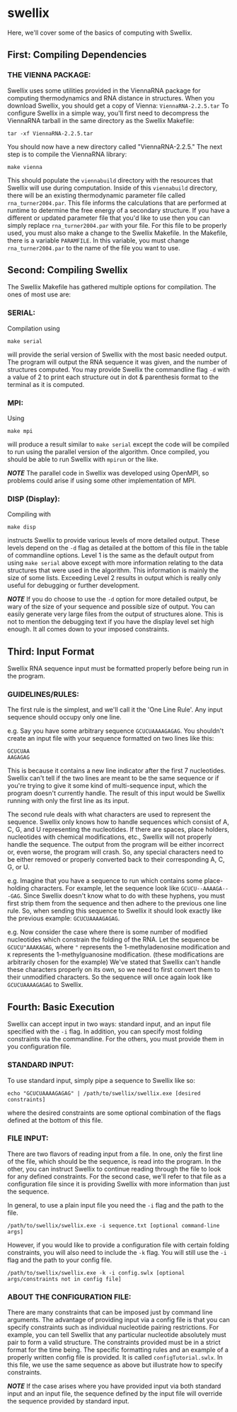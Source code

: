 # swellix
Here, we'll cover some of the basics of computing with Swellix.


First: Compiling Dependencies
------------------------------------------------------------------------------------------

### THE VIENNA PACKAGE:<br>
Swellix uses some utilities provided in the ViennaRNA package for computing thermodynamics and RNA distance in structures.
When you download Swellix, you should get a copy of Vienna: `ViennaRNA-2.2.5.tar`
To configure Swellix in a simple way, you'll first need to decompress the ViennaRNA tarball in the same directory as
the Swellix Makefile:<br>
```
tar -xf ViennaRNA-2.2.5.tar
```

You should now have a new directory called "ViennaRNA-2.2.5." The next step is to compile the ViennaRNA
library:<br>
```
make vienna
```

This should populate the `viennabuild` directory with the resources that Swellix will use during computation. Inside of this
`viennabuild` directory, there will be an existing thermodynamic parameter file called `rna_turner2004.par`. This file
informs the calculations that are performed at runtime to determine the free energy of a secondary structure. If you have
a different or updated parameter file that you'd like to use then you can simply replace `rna_turner2004.par` with your
file. For this file to be properly used, you must also make a change to the Swellix Makefile. In the Makefile, there is a
variable `PARAMFILE`. In this variable, you must change `rna_turner2004.par` to the name of the file you want to use.


Second: Compiling Swellix
------------------------------------------------------------------------------------------
The Swellix Makefile has gathered multiple options for compilation. The ones of most use are:

### SERIAL:
Compilation using 
```
make serial
```
will provide the serial version of Swellix with the most basic needed output. The program
will output the RNA sequence it was given, and the number of structures computed. You may provide Swellix the commandline
flag `-d` with a value of 2 to print each structure out in dot & parenthesis format to the terminal as it is computed.


### MPI:
Using
```
make mpi
```
will produce a result similar to `make serial` except the code will be compiled to run using the parallel
version of the algorithm. Once compiled, you should be able to run Swellix with `mpirun` or the like.

**_NOTE_**
The parallel code in Swellix was developed using OpenMPI, so problems could arise if using some other implementation of MPI.


### DISP (Display):
Compiling with
```
make disp
```
instructs Swellix to provide various levels of more detailed output. These levels depend on the
`-d` flag as detailed at the bottom of this file in the table of commandline options.
Level 1 is the same as the default output from using `make serial` above except with more information relating to the data
structures that were used in the algorithm. This information is mainly the size of some lists. 
Exceeding Level 2 results in output which is really only useful for debugging or further development. 

**_NOTE_**
If you do choose to use the `-d` option for more detailed output, be wary of the size of your sequence and possible size of
output. You can easily generate very large files from the output of structures alone. This is not to mention the debugging
text if you have the display level set high enough. It all comes down to your imposed constraints.


Third: Input Format
------------------------------------------------------------------------------------------
Swellix RNA sequence input must be formatted properly before being run in the program.


### GUIDELINES/RULES:
The first rule is the simplest, and we'll call it the 'One Line Rule'. Any input sequence should occupy only one line.

e.g.
Say you have some arbitrary sequence `GCUCUAAAAGAGAG`. You shouldn't create an input file with your sequence formatted on 
two lines like this:
```
GCUCUAA
AAGAGAG
```
This is because it contains a new line indicator after the first 7 nucleotides. Swellix can't tell if the two lines are
meant to be the same sequence or if you're trying to give it some kind of multi-sequence input, which the program doesn't
currently handle. The result of this input would be Swellix running with only the first line as its input.

The second rule deals with what characters are used to represent the sequence. Swellix only knows how to handle
sequences which consist of A, C, G, and U representing the nucleotides. If there are spaces, place holders, nucleotides
with chemical modifications, etc., Swellix will not properly handle the sequence. The output from the program will be
either incorrect or, even worse, the program will crash. So, any special characters need to be either removed or properly
converted back to their corresponding A, C, G, or U.

e.g.
Imagine that you have a sequence to run which contains some place-holding characters. For example, let the sequence look
like `GCUCU--AAAAGA---GAG`.
Since Swellix doesn't know what to do with these hyphens, you must first strip them from the sequence and then adhere to
the previous one line rule. So, when sending this sequence to Swellix it should look exactly like the previous example:
`GCUCUAAAAGAGAG`.

e.g.
Now consider the case where there is some number of modified nucleotides which constrain the folding of the RNA. Let the
sequence be `GCUCU"AAAKAGAG`, where `"` represents the 1-methyladenosine modification and `K` represents the
1-methylguanosine modification. (these modifications are arbitrarily chosen for the example)
We've stated that Swellix can't handle these characters properly on its own, so we need to first convert them to their
unmodified characters. So the sequence will once again look like `GCUCUAAAAGAGAG` to Swellix. 


Fourth: Basic Execution
------------------------------------------------------------------------------------------
Swellix can accept input in two ways: standard input, and an input file specified with the `-i` flag. In addition, you can
specify most folding constraints via the commandline. For the others, you must provide them in you configuration file.


### STANDARD INPUT:
To use standard input, simply pipe a sequence to Swellix like so:
```
echo "GCUCUAAAAGAGAG" | /path/to/swellix/swellix.exe [desired constraints]
```
where the desired constraints are some optional combination of the flags defined at the bottom of this file.


### FILE INPUT:
There are two flavors of reading input from a file. In one, only the first line of the file, which should be the sequence,
is read into the program. In the other, you can instruct Swellix to continue reading through the file to look for any
defined constraints. For the second case, we'll refer to that file as a configuration file since it is providing Swellix
with more information than just the sequence.

In general, to use a plain input file you need the `-i` flag and the path to the file.
```
/path/to/swellix/swellix.exe -i sequence.txt [optional command-line args]
```

However, if you would like to provide a configuration file with certain folding constraints, you will also need to include
the `-k` flag. You will still use the `-i` flag and the path to your config file.
```
/path/to/swellix/swellix.exe -k -i config.swlx [optional args/constraints not in config file]
```

### ABOUT THE CONFIGURATION FILE:
There are many constraints that can be imposed just by command line arguments. The advantage of providing input via a
config file is that you can specify constraints such as individual nucleotide pairing restrictions. For example, you can
tell Swellix that any particular nucleotide absolutely must pair to form a valid structure. The constraints provided must
be in a strict format for the time being. The specific formatting rules and an example of a properly written config file
is provided. It is called `configTutorial.swlx`. In this file, we use the same sequence as above but illustrate how to 
specify constraints.

**_NOTE_**
If the case arises where you have provided input via both standard input and an input file, the sequence defined by the
input file will override the sequence provided by standard input.
